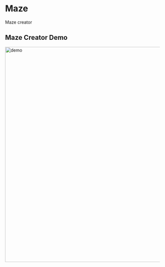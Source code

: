 # Maze
Maze creator


## Maze Creator Demo
<img src="https://github.com/Ncnchiche/Maze/blob/maze.gif" alt="demo" width="700">

